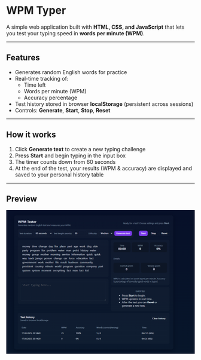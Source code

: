 # WPM Typer

A simple web application built with **HTML, CSS, and JavaScript** that lets you test your typing speed in **words per minute (WPM)**.

---

## Features
- Generates random English words for practice  
- Real-time tracking of:
  - Time left  
  - Words per minute (WPM)  
  - Accuracy percentage  
- Test history stored in browser **localStorage** (persistent across sessions)  
- Controls: **Generate**, **Start**, **Stop**, **Reset**

---

## How it works
1. Click **Generate text** to create a new typing challenge  
2. Press **Start** and begin typing in the input box  
3. The timer counts down from 60 seconds  
4. At the end of the test, your results (WPM & accuracy) are displayed and saved to your personal history table  

---

## Preview 

<img src="WPM/photos/preview.png" alt="WPM Typer preview" width="600">
